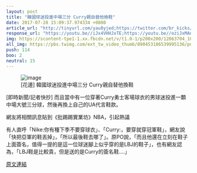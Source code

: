 ```yaml
---
layout: post
title: "韓國球迷投進中場三分 Curry親自替他換鞋"
date: 2017-07-28 15:09:37.974334 +0800
article_url: "http://tinyurl.com/yau8yjed;https://twitter.com/br_kicks/status/890455157330374656"
response_url: "https://youtu.be//iJx4VHHJxTE;https://youtu.be//oziJxMAnuPU"
img: https://scontent-tpe1-1.xx.fbcdn.net/v/t1.0-1/p200x200/12063704_1079514392073468_1844779074765875084_n.jpg?oh=f3e5e5bb1f3acb7d6949c2ac1118a927&oe=5A395CA1
all_img: https://pbs.twimg.com/ext_tw_video_thumb/890453186539995136/pu/img/u_wltAae1KJNqMyh.jpg;https://i.ytimg.com/vi/iJx4VHHJxTE/hqdefault.jpg;https://i.ytimg.com/vi/oziJxMAnuPU/hqdefault.jpg
push: 114
boo: 2
neutral: 15
---
```


<figure>
<img src="https://scontent-tpe1-1.xx.fbcdn.net/v/t1.0-1/p200x200/12063704_1079514392073468_1844779074765875084_n.jpg?oh=f3e5e5bb1f3acb7d6949c2ac1118a927&oe=5A395CA1" alt="image">
<figcaption>
[花邊] 韓國球迷投進中場三分 Curry親自替他換鞋
</figcaption>
</figure>



[即時新聞/記者快抄] 而且當中有一位穿著Curry勇士客場球衣的男球迷投進一顆中場大號三分球，然後再換上自己的UA代言鞋款。

網友將相關訊息貼到《批踢踢實業坊》NBA，引起熱議

有人直呼「Nike:你有種下季不要穿球衣」、「Curry:，要穿就穿冠軍鞋」，網友說「快把亞軍的鞋丟掉」，「所以最後鞋去哪了」。原PO說，「而且他還在立刻在鞋子上面簽名，值得一提的是這一位球迷腳上似乎穿的是LBJ的鞋子」，也有網友認為，「LBJ鞋是比較貴，但是送的是Curry的簽名鞋....」

<a href = "https://www.ptt.cc/bbs/NBA/M.1501138875.A.BA2.html">原文連結</a>

